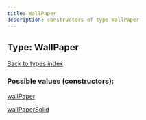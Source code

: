 ```yaml
---
title: WallPaper
description: constructors of type WallPaper
---
```

## Type: WallPaper  
[Back to types index](index.md)



### Possible values (constructors):

[wallPaper](../constructors/wallPaper.md)  

[wallPaperSolid](../constructors/wallPaperSolid.md)  

